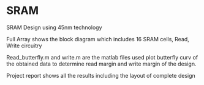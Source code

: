 # SRAM
SRAM Design using 45nm technology

Full Array shows the block diagram which includes 16 SRAM cells, Read, Write circuitry

Read_butterfly.m and write.m are the matlab files used plot butterfly curv of the obtained data to determine read margin and write margin of the design.

Project report shows all the results including the layout of complete design
